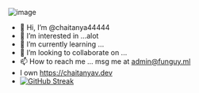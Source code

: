 
![image](https://github.com/chaitanya44444/chaitanya44444/assets/93338022/bbcbf739-d883-46d8-85e6-c47660da8d5b)
- 👋 Hi, I’m @chaitanya44444
- 👀 I’m interested in ...alot
- 🌱 I’m currently learning ...
- 💞️ I’m looking to collaborate on ...
- 📫 How to reach me ... msg me at admin@funguy.ml
-  I own https://chaitanyav.dev
-  [![GitHub Streak](http://github-readme-streak-stats.herokuapp.com?user=chaitanya44444&theme=dark&background=000000)](https://git.io/streak-stats)


<!---
chaitanya44444/chaitanya44444 is a ✨ special ✨ repository because its `README.md` (this file) appears on your GitHub profile.
You can click the Preview link to take a look at your changes.
--->
